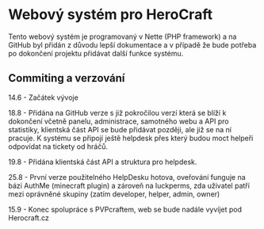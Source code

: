 Webový systém pro HeroCraft
=================

Tento webový systém je programovaný v Nette (PHP framework) a na GitHub byl přidán
z důvodu lepší dokumentace a v případě že bude potřeba po dokončení projektu přidávat
další funkce systému.

## Commiting a verzování
14.6 - Začátek vývoje

18.8 - Přidána na GitHub verze s již pokročilou verzí která se blíží k dokončení včetně
panelu, administrace, samotného webu a API pro statistiky, klientská část API se bude přidávat
později, ale již se na ní pracuje. K systému se připojí ještě helpdesk přes který
budou moct helpeři odpovídat na tickety od hráčů.

19.8 - Přidána klientská část API a struktura pro helpdesk.

25.8 - První verze použitelného HelpDesku hotova, oveřování funguje na bázi
AuthMe (minecraft plugin) a zároveň na luckperms, zda uživatel patří mezi 
oprávněné skupiny (zatím developer, helper, admin, owner)

15.9 - Konec spolupráce s PVPcraftem, web se bude nadále vyvíjet pod Herocraft.cz